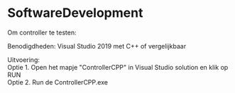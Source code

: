 # SoftwareDevelopment

Om controller te testen:  

Benodigdheden:
Visual Studio 2019 met C++ of vergelijkbaar

Uitvoering:  
Optie 1. Open het mapje "ControllerCPP" in Visual Studio solution en klik op RUN  
Optie 2. Run de ControllerCPP.exe
